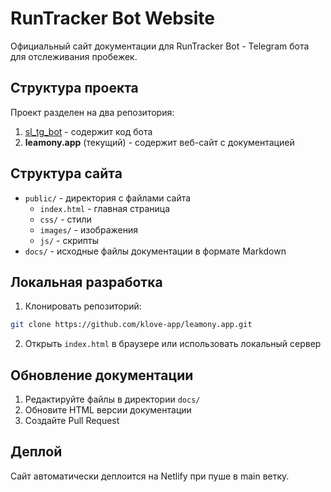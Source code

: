 # RunTracker Bot Website

Официальный сайт документации для RunTracker Bot - Telegram бота для отслеживания пробежек.

## Структура проекта

Проект разделен на два репозитория:
1. [sl_tg_bot](https://github.com/klove-app/sl_tg_bot) - содержит код бота
2. **leamony.app** (текущий) - содержит веб-сайт с документацией

## Структура сайта

- `public/` - директория с файлами сайта
  - `index.html` - главная страница
  - `css/` - стили
  - `images/` - изображения
  - `js/` - скрипты
- `docs/` - исходные файлы документации в формате Markdown

## Локальная разработка

1. Клонировать репозиторий:
```bash
git clone https://github.com/klove-app/leamony.app.git
```

2. Открыть `index.html` в браузере или использовать локальный сервер

## Обновление документации

1. Редактируйте файлы в директории `docs/`
2. Обновите HTML версии документации
3. Создайте Pull Request

## Деплой

Сайт автоматически деплоится на Netlify при пуше в main ветку.